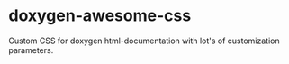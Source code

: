# doxygen-awesome-css
Custom CSS for doxygen html-documentation with lot's of customization parameters.
